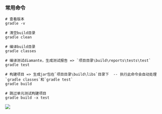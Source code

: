 ### 常用命令

```shell
# 查看版本
gradle -v

# 清空build目录
gradle clean

# 编译build目录
gradle classes

# 编译测试diamante，生成测试报告 => `项目目录\build\reports\tests\test`
gradle test

# 构建项目 => 生成jar包在`项目目录\build\libs`目录下  -- 执行此命令会自动处理`gradle classes`和`gradle test`
gradle build

# 跳过单元测试构建项目
gradle build -x test
```

![](images/gradle-test-reports.png)
